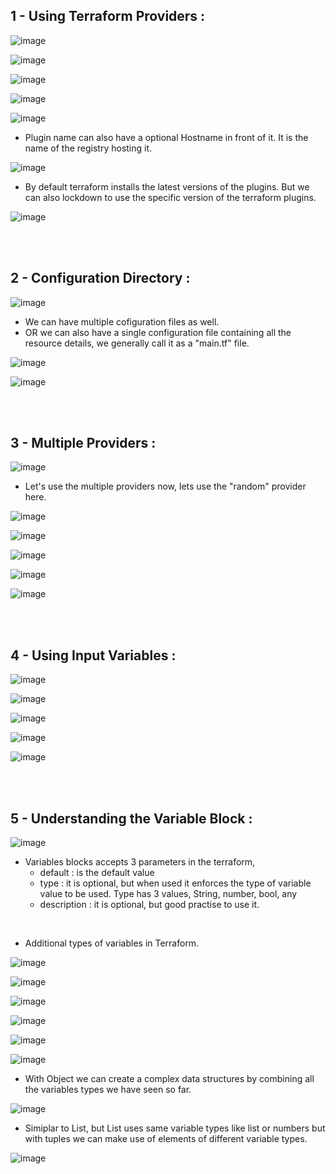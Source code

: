 ## 1 - Using Terraform Providers :

![image](https://github.com/its-sachink/devops_and_kodekloud_prep/assets/25415707/dac87f48-f63a-415e-9358-ecc3dfc7f66c)

![image](https://github.com/its-sachink/devops_and_kodekloud_prep/assets/25415707/09aa4c2a-91f3-4d1e-8c00-f1ff33945a0f)

![image](https://github.com/its-sachink/devops_and_kodekloud_prep/assets/25415707/e93fb542-426e-4732-bb87-9cc3eb042172)

![image](https://github.com/its-sachink/devops_and_kodekloud_prep/assets/25415707/6fc29fe3-9c42-4e07-ae5e-1ca3d8acca63)

![image](https://github.com/its-sachink/devops_and_kodekloud_prep/assets/25415707/d82d0d52-7d71-4887-8ec1-856687fc8f09)

- Plugin name can also have a optional Hostname in front of it. It is the name of the registry hosting it.

![image](https://github.com/its-sachink/devops_and_kodekloud_prep/assets/25415707/b46dda23-adf7-4840-b967-ae37f0ee3ae2)

- By default terraform installs the latest versions of the plugins. But we can also lockdown to use the specific version of the terraform plugins.

![image](https://github.com/its-sachink/devops_and_kodekloud_prep/assets/25415707/a6474e36-fa62-4094-a56e-acb6639d710e)

</br>
</br>

## 2 - Configuration Directory :

![image](https://github.com/its-sachink/devops_and_kodekloud_prep/assets/25415707/2cac33a2-f8a0-4f65-b596-34e36bfe441d)

- We can have multiple cofiguration files as well.
- OR we can also have a single configuration file containing all the resource details, we generally call it as a "main.tf" file.

![image](https://github.com/its-sachink/devops_and_kodekloud_prep/assets/25415707/76d81e2d-8037-4390-a4d1-bb5fdc84ef4a)

![image](https://github.com/its-sachink/devops_and_kodekloud_prep/assets/25415707/e53288c4-352d-4df9-b07a-69e7d04518f7)

</br>
</br>


## 3 - Multiple Providers :

![image](https://github.com/its-sachink/devops_and_kodekloud_prep/assets/25415707/0357c910-0ccb-405d-8dad-c6c552442255)

- Let's use the multiple providers now, lets use the "random" provider here.

![image](https://github.com/its-sachink/devops_and_kodekloud_prep/assets/25415707/bf87a242-d3ad-4e6e-aa1b-81a41f86e76b)

![image](https://github.com/its-sachink/devops_and_kodekloud_prep/assets/25415707/dbf3036b-f385-48c8-ab17-b510af550d8c)

![image](https://github.com/its-sachink/devops_and_kodekloud_prep/assets/25415707/87e8bd3e-1976-4dc1-835b-50bd75bab4b2)

![image](https://github.com/its-sachink/devops_and_kodekloud_prep/assets/25415707/2cce1d40-b33a-459e-b741-ed147ebe8e8d)

![image](https://github.com/its-sachink/devops_and_kodekloud_prep/assets/25415707/36291b81-3a12-40fa-906d-3809a7ab05f3)

</br>
</br>

## 4 - Using Input Variables :

![image](https://github.com/its-sachink/devops_and_kodekloud_prep/assets/25415707/52448261-cfd6-4f85-885a-cbb24c838c1f)

![image](https://github.com/its-sachink/devops_and_kodekloud_prep/assets/25415707/2a352e67-8079-42ab-b5f8-ccc7a68f2d9a)

![image](https://github.com/its-sachink/devops_and_kodekloud_prep/assets/25415707/f274e863-8b6b-4f75-b11c-3f20538c8e20)

![image](https://github.com/its-sachink/devops_and_kodekloud_prep/assets/25415707/f4cae534-20f8-46dc-897d-a82adde5b3c2)

![image](https://github.com/its-sachink/devops_and_kodekloud_prep/assets/25415707/e66ec951-a6da-4c1f-bbfb-a242d19d2be5)

</br>
</br>

## 5 - Understanding the Variable Block :

![image](https://github.com/its-sachink/devops_and_kodekloud_prep/assets/25415707/add84269-d0b4-440e-ab36-606b6d3de0ab)

- Variables blocks accepts 3 parameters in the terraform,
    - default : is the default value
    - type : it is optional, but when used it enforces the type of variable value to be used.
        Type has 3 values, String, number, bool, any
    - description : it is optional, but good practise to use it.
</br>

- Additional types of variables in Terraform.
  
![image](https://github.com/its-sachink/devops_and_kodekloud_prep/assets/25415707/dd2e5ba4-e3e9-4c03-ac51-41a048a91da8)

![image](https://github.com/its-sachink/devops_and_kodekloud_prep/assets/25415707/35ad7c53-8600-4834-9ffa-c4a65c48ce8d)

![image](https://github.com/its-sachink/devops_and_kodekloud_prep/assets/25415707/0286fa51-561b-48f8-a9e6-695b5b28684c)

![image](https://github.com/its-sachink/devops_and_kodekloud_prep/assets/25415707/574b0fb3-a03a-4ba9-9b9e-1012f1654d5e)

![image](https://github.com/its-sachink/devops_and_kodekloud_prep/assets/25415707/0395f2b5-d780-4496-8989-182c0ff159ac)

![image](https://github.com/its-sachink/devops_and_kodekloud_prep/assets/25415707/1fbb1561-35ca-4f36-a0fd-4a4e1e6cb062)

- With Object we can create a complex data structures by combining all the variables types we have seen so far.

![image](https://github.com/its-sachink/devops_and_kodekloud_prep/assets/25415707/96c76aaf-d406-4536-b1dc-8e212e8b17a7)

- Simiplar to List, but List uses same variable types like list or numbers but with tuples we can make use of elements of different variable types.

![image](https://github.com/its-sachink/devops_and_kodekloud_prep/assets/25415707/a3250310-daca-4f5b-8618-5d24245f5cfa)

























